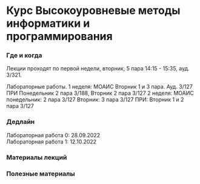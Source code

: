 # Курс Высокоуровневые методы информатики и программирования

### Где и когда
Лекции проходят по первой недели, вторник, 5 пара 14:15 - 15:35, ауд. 3/321.

Лабораторные работы. 1 неделя:
МОАИС Вторник 1 и 3 пара. Ауд. 3/127
ПРИ Понедельник 2 пара 3/188, Вторник 2 пара 3/127
2 неделя:
МОАИС понедельник: 2 пара 3/127 Вторник: 3 пара 3/127
ПРИ: Вторник 1 и 2 пара 3/127



### Дедлайн
Лабораторная работа 0: 28.09.2022  
Лабораторная работа 1: 12.10.2022  

### Материалы лекций

### 


### Полезные материалы